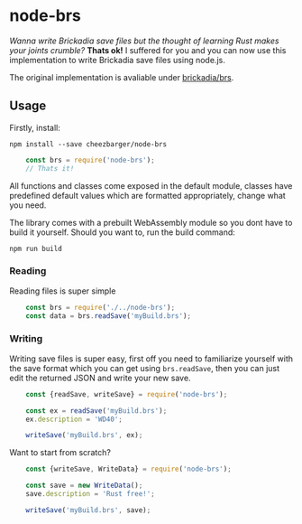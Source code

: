 # node-brs

*Wanna write Brickadia save files but the thought of learning Rust makes your joints crumble?*
**Thats ok!** I suffered for you and you can now use this implementation to write Brickadia save files using node.js.

The original implementation is avaliable under [brickadia/brs](https://github.com/brickadia/brs).

## Usage

Firstly, install:
```
npm install --save cheezbarger/node-brs
```

```js
    const brs = require('node-brs');
    // Thats it!
```

All functions and classes come exposed in the default module, classes have predefined default values which are formatted appropriately, change what you need.

The library comes with a prebuilt WebAssembly module so you dont have to build it yourself. Should you want to, run the build command:
```
npm run build
```

### Reading

Reading files is super simple

```js
    const brs = require('./../node-brs');
    const data = brs.readSave('myBuild.brs');
```

### Writing

Writing save files is super easy, first off you need to familiarize yourself with the save format which you can get using ```brs.readSave```, then you can just edit the returned JSON and write your new save.

```js
    const {readSave, writeSave} = require('node-brs');

    const ex = readSave('myBuild.brs');
    ex.description = 'WD40';

    writeSave('myBuild.brs', ex);
```

Want to start from scratch?

```js
    const {writeSave, WriteData} = require('node-brs');

    const save = new WriteData();
    save.description = 'Rust free!';

    writeSave('myBuild.brs', save);
```
